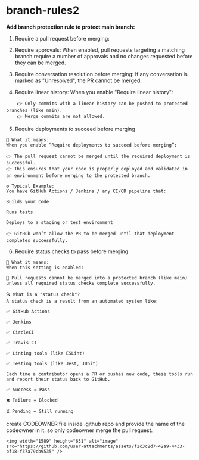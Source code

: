 # branch-rules2

**Add branch protection rule to protect main branch:** <br/>
1) Require a pull request before merging: <br/>
2) Require approvals: When enabled, pull requests targeting a matching branch require a number of approvals and no changes requested before they can be merged. <br/>
3) Require conversation resolution before merging: If any conversation is marked as "Unresolved", the PR cannot be merged. <br/>

4) Require linear history: When you enable "Require linear history":
```
    👉 Only commits with a linear history can be pushed to protected branches (like main).
    👉 Merge commits are not allowed.
```

5) Require deployments to succeed before merging

```
📍 What it means:
When you enable “Require deployments to succeed before merging”:

👉 The pull request cannot be merged until the required deployment is successful.
👉 This ensures that your code is properly deployed and validated in an environment before merging to the protected branch.

⚙️ Typical Example:
You have GitHub Actions / Jenkins / any CI/CD pipeline that:

Builds your code

Runs tests

Deploys to a staging or test environment

👉 GitHub won’t allow the PR to be merged until that deployment completes successfully.

```

6) Require status checks to pass before merging

```
📌 What it means:
When this setting is enabled:

🚫 Pull requests cannot be merged into a protected branch (like main) unless all required status checks complete successfully.

🔍 What is a "status check"?
A status check is a result from an automated system like:

✅ GitHub Actions

✅ Jenkins

✅ CircleCI

✅ Travis CI

✅ Linting tools (like ESLint)

✅ Testing tools (like Jest, JUnit)

Each time a contributor opens a PR or pushes new code, these tools run and report their status back to GitHub.

✅ Success = Pass

❌ Failure = Blocked

⏳ Pending = Still running

```



create CODEOWNER file inside .github repo   and provide the name of the codeowner in it. so only codeowner merge the pull request.

```
<img width="1589" height="631" alt="image" src="https://github.com/user-attachments/assets/f2c3c2d7-42a9-4433-bf18-f37a79cb9535" />

```




